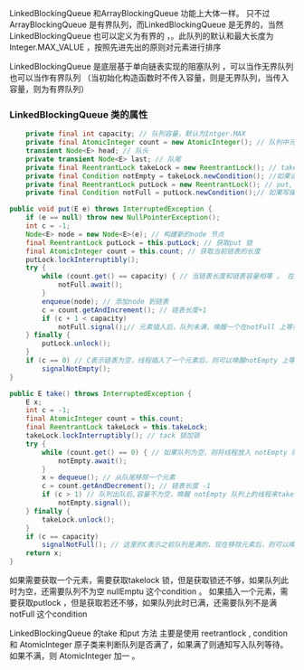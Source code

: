 LinkedBlockingQueue  和ArrayBlockingQueue 功能上大体一样。 只不过ArrayBlockingQueue  是有界队列，而LinkedBlockingQueue  是无界的，当然LinkedBlockingQueue  也可以定义为有界的 ，。此队列的默认和最大长度为Integer.MAX_VALUE  ，按照先进先出的原则对元素进行排序

LinkedBlockingQueue 是底层基于单向链表实现的阻塞队列 ，可以当作无界队列也可以当作有界队列 （当初始化构造函数时不传入容量，则是无界队列，当传入容量，则为有界队列）

### LinkedBlockingQueue 类的属性


```java
    private final int capacity; // 队列容量，默认为Intger.MAX
    private final AtomicInteger count = new AtomicInteger(); // 队列中元素的个数
    transient Node<E> head; // 队头
    private transient Node<E> last; // 队尾
    private final ReentrantLock takeLock = new ReentrantLock(); // take, poll, peek 等读操作的方法需要获取到这个锁
    private final Condition notEmpty = takeLock.newCondition(); //如果读操作的时候队列是空的，那么等待 notEmpty 条件
    private final ReentrantLock putLock = new ReentrantLock(); // put, offer 等写操作的方法需要获取到这个锁
    private final Condition notFull = putLock.newCondition();// 如果写操作的时候队列是满的，那么等待 notFull 条件

```

```java
public void put(E e) throws InterruptedException {
    if (e == null) throw new NullPointerException();
    int c = -1;
    Node<E> node = new Node<E>(e); // 构建新的node 节点
    final ReentrantLock putLock = this.putLock; // 获取put 锁
    final AtomicInteger count = this.count; // 获取当前链表的长度
    putLock.lockInterruptibly();
    try {
        while (count.get() == capacity) { // 当链表长度和链表容量相等 。 在notFull 队列中等待
            notFull.await();
        }
        enqueue(node); // 添加node 到链表
        c = count.getAndIncrement(); // 链表长度+1
        if (c + 1 < capacity)
            notFull.signal();// 元素插入后，队列未满，唤醒一个在notFull 上等待的线程插入元素
    } finally {
        putLock.unlock();
    }
    if (c == 0) // C表示链表为空，线程插入了一个元素后，则可以唤醒notEmpty 上等待的线程，通知它可以获取元素了
        signalNotEmpty();
}
```

```java
public E take() throws InterruptedException {
    E x;
    int c = -1;
    final AtomicInteger count = this.count;
    final ReentrantLock takeLock = this.takeLock;
    takeLock.lockInterruptibly(); // tack 锁加锁
    try {
        while (count.get() == 0) { // 如果队列为空，则将线程放入 notEmpty 队列
            notEmpty.await();
        }
        x = dequeue(); // 从队尾移除一个元素
        c = count.getAndDecrement(); // 链表长度 -1
        if (c > 1) // 队列出队后,容量不为空，唤醒 notEmpty 队列上的线程来take元素
            notEmpty.signal();
    } finally {
        takeLock.unlock();
    }
    if (c == capacity)
        signalNotFull(); // 这里的C表示之前队列是满的，现在移除元素后，则可以唤醒notFull 上等待线程，通知可以插入元素了
    return x;
}
```

如果需要获取一个元素，需要获取takelock 锁，但是获取锁还不够，如果队列此时为空，还需要队列不为空 nullEmptu 这个condition 。
如果插入一个元素，需要获取putlock ，但是获取若还不够，如果队列此时已满，还需要队列不是满 notFull 这个condition

LinkedBlockingQueue 的take 和put 方法 主要是使用 reetrantlock , condition  和    AtomicInteger 原子类来判断队列是否满了，如果满了则通知写入队列等待。 如果不满，则 AtomicInteger  加一 。